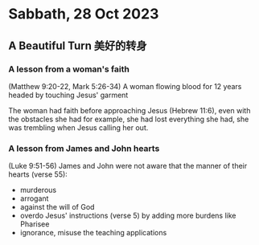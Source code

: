 # Sabbath, 28 Oct 2023
## A Beautiful Turn 美好的转身
### A lesson from a woman's faith
(Matthew 9:20-22, Mark 5:26-34)
A woman flowing blood for 12 years headed by touching Jesus' garment

The woman had faith before approaching Jesus (Hebrew 11:6), even with the obstacles she had for example, she had lost everything she had, she was trembling when Jesus calling her out. 

### A lesson from James and John hearts 
(Luke 9:51-56)
James and John were not aware that the manner of their hearts (verse 55):
- murderous
- arrogant
- against the will of God
- overdo Jesus' instructions (verse 5) by adding more burdens like Pharisee 
- ignorance, misuse the teaching applications
